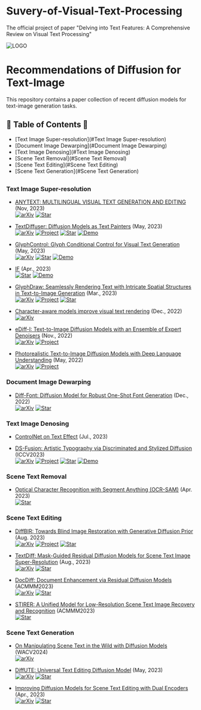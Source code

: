 # Suvery-of-Visual-Text-Processing
The official project of paper "Delving into Text Features: A Comprehensive Review on Visual Text Processing"

![LOGO](imgs/logo.png)
# Recommendations of Diffusion for Text-Image
This repository contains a paper collection of recent diffusion models for text-image generation tasks.

## 📖 Table of Contents 👀
- [Text Image Super-resolution](#Text Image Super-resolution)
- [Document Image Dewarping](#Document Image Dewarping)
- [Text Image Denosing](#Text Image Denosing)
- [Scene Text Removal](#Scene Text Removal)
- [Scene Text Editing](#Scene Text Editing)
- [Scene Text Generation](#Scene Text Generation)
##

### Text Image Super-resolution
+ [ANYTEXT: MULTILINGUAL VISUAL TEXT GENERATION AND EDITING](https://arxiv.org/abs/2311.03054) (Nov, 2023)  
  [![arXiv](https://img.shields.io/badge/arXiv-b31b1b.svg)](https://arxiv.org/abs/2311.03054)
  [![Star](https://img.shields.io/github/stars/tyxsspa/AnyText.svg?style=social&label=Star)](https://github.com/tyxsspa/AnyText)

+ [TextDiffuser: Diffusion Models as Text Painters](https://arxiv.org/abs/2305.10855) (May, 2023)  
  [![arXiv](https://img.shields.io/badge/arXiv-b31b1b.svg)](https://arxiv.org/abs/2305.10855)
  [![Project](https://img.shields.io/badge/Project-9cf)](https://modelscope.cn/models/damo/text-to-video-synthesis/summary)
  [![Star](https://img.shields.io/github/stars/microsoft/unilm.svg?style=social&label=Star)](https://github.com/microsoft/unilm/tree/master/textdiffuser)
  [![Demo](https://img.shields.io/badge/Demo-8A2BE2)](https://huggingface.co/spaces/JingyeChen22/TextDiffuser)

+ [GlyphControl: Glyph Conditional Control for Visual Text Generation](https://arxiv.org/abs/2305.18259) (May, 2023)  
  [![arXiv](https://img.shields.io/badge/arXiv-b31b1b.svg)](https://arxiv.org/abs/2305.18259)
  [![Star](https://img.shields.io/github/stars/AIGText/GlyphControl-release.svg?style=social&label=Star)](https://github.com/AIGText/GlyphControl-release)
  [![Demo](https://img.shields.io/badge/Demo-8A2BE2)](https://huggingface.co/spaces/AIGText/GlyphControl)

+ [IF](https://github.com/deep-floyd/IF) (Apr., 2023)  
  [![Star](https://img.shields.io/github/stars/deep-floyd/IF.svg?style=social&label=Star)](https://github.com/deep-floyd/IF)
  [![Demo](https://img.shields.io/badge/Demo-8A2BE2)](https://huggingface.co/spaces/DeepFloyd/IF)

+ [GlyphDraw: Seamlessly Rendering Text with Intricate Spatial Structures in Text-to-Image Generation](https://arxiv.org/abs/2303.17870) (Mar., 2023)  
  [![arXiv](https://img.shields.io/badge/arXiv-b31b1b.svg)](https://arxiv.org/abs/2303.17870)
  [![Project](https://img.shields.io/badge/Project-9cf)](https://1073521013.github.io/glyph-draw.github.io/)
  [![Star](https://img.shields.io/github/stars/OPPO-Mente-Lab/GlyphDraw.svg?style=social&label=Star)](https://github.com/OPPO-Mente-Lab/GlyphDraw)

+ [Character-aware models improve visual text rendering](https://arxiv.org/abs/2212.10562) (Dec., 2022)  
  [![arXiv](https://img.shields.io/badge/arXiv-b31b1b.svg)](https://arxiv.org/abs/2212.10562)

+ [eDiff-I: Text-to-Image Diffusion Models with an Ensemble of Expert Denoisers](https://arxiv.org/abs/2211.01324) (Nov., 2022)  
  [![arXiv](https://img.shields.io/badge/arXiv-b31b1b.svg)](https://arxiv.org/abs/2211.01324)
  [![Project](https://img.shields.io/badge/Project-9cf)](https://deepimagination.cc/eDiff-I/)

+ [Photorealistic Text-to-Image Diffusion Models with Deep Language Understanding](https://arxiv.org/abs/2205.11487) (May, 2022)  
  [![arXiv](https://img.shields.io/badge/arXiv-b31b1b.svg)](https://arxiv.org/abs/2205.11487)
  [![Project](https://img.shields.io/badge/Project-9cf)](https://imagen.research.google/)

### Document Image Dewarping
+ [Diff-Font: Diffusion Model for Robust One-Shot Font Generation](https://arxiv.org/abs/2212.05895) (Dec., 2022)  
  [![arXiv](https://img.shields.io/badge/arXiv-b31b1b.svg)](https://arxiv.org/abs/2212.05895)
  [![Star](https://img.shields.io/github/stars/Hxyz-123/Font-diff.svg?style=social&label=Star)](https://github.com/Hxyz-123/Font-diff)

### Text Image Denosing
+ [ControlNet on Text Effect](https://mp.weixin.qq.com/s/rvpU4XhToldoec_bABeXJw) (Jul., 2023)

+ [DS-Fusion: Artistic Typography via Discriminated and Stylized Diffusion](https://arxiv.org/abs/2303.09604) (ICCV2023)  
  [![arXiv](https://img.shields.io/badge/arXiv-b31b1b.svg)](https://arxiv.org/abs/2303.09604)
  [![Project](https://img.shields.io/badge/Project-9cf)](https://ds-fusion.github.io/)
  [![Star](https://img.shields.io/github/stars/tmaham/DS-Fusion.svg?style=social&label=Star)](https://github.com/tmaham/DS-Fusion)
  [![Demo](https://img.shields.io/badge/Demo-8A2BE2)](https://huggingface.co/spaces/tmaham/DS-Fusion-Express)

### Scene Text Removal
+ [Optical Character Recognition with Segment Anything (OCR-SAM)](https://github.com/yeungchenwa/OCR-SAM) (Apr. 2023)  
  [![Star](https://img.shields.io/github/stars/yeungchenwa/OCR-SAM.svg?style=social&label=Star)](https://github.com/yeungchenwa/OCR-SAM)

### Scene Text Editing
+ [DiffBIR: Towards Blind Image Restoration with Generative Diffusion Prior](https://arxiv.org/abs/2308.15070) (Aug. 2023)  
  [![arXiv](https://img.shields.io/badge/arXiv-b31b1b.svg)](https://arxiv.org/abs/2308.15070)
  [![Project](https://img.shields.io/badge/Project-9cf)](https://0x3f3f3f3fun.github.io/projects/diffbir/)
  [![Star](https://img.shields.io/github/stars/XPixelGroup/DiffBIR.svg?style=social&label=Star)](https://github.com/XPixelGroup/DiffBIR)

+ [TextDiff: Mask-Guided Residual Diffusion Models for Scene Text Image Super-Resolution](https://arxiv.org/abs/2308.06743) (Aug., 2023)  
  [![arXiv](https://img.shields.io/badge/arXiv-b31b1b.svg)](https://arxiv.org/abs/2308.06743)
  [![Star](https://img.shields.io/github/stars/Lenubolim/TextDiff.svg?style=social&label=Star)](https://github.com/Lenubolim/TextDiff)

+ [DocDiff: Document Enhancement via Residual Diffusion Models](https://arxiv.org/abs/2305.03892) (ACMMM2023)  
  [![arXiv](https://img.shields.io/badge/arXiv-b31b1b.svg)](https://arxiv.org/abs/2305.03892)
  [![Star](https://img.shields.io/github/stars/Royalvice/DocDiff.svg?style=social&label=Star)](https://github.com/Royalvice/DocDiff)

+ [STIRER: A Unified Model for Low-Resolution Scene Text Image Recovery and Recognition](https://github.com/zhaominyiz/STIRER) (ACMMM2023)  
  [![Star](https://img.shields.io/github/stars/zhaominyiz/STIRER.svg?style=social&label=Star)](https://github.com/zhaominyiz/STIRER)

### Scene Text Generation
+ [On Manipulating Scene Text in the Wild with Diffusion Models](https://arxiv.org/abs/2311.00734) (WACV2024)  
  [![arXiv](https://img.shields.io/badge/arXiv-b31b1b.svg)](https://arxiv.org/abs/2311.00734)

+ [DiffUTE: Universal Text Editing Diffusion Model](https://arxiv.org/abs/2305.10825) (May, 2023)  
  [![arXiv](https://img.shields.io/badge/arXiv-b31b1b.svg)](https://arxiv.org/abs/2305.10825)
  [![Star](https://img.shields.io/github/stars/chenhaoxing/DiffUTE.svg?style=social&label=Star)](https://github.com/chenhaoxing/DiffUTE)

+ [Improving Diffusion Models for Scene Text Editing with Dual Encoders](https://arxiv.org/abs/2304.05568) (Apr., 2023)  
  [![arXiv](https://img.shields.io/badge/arXiv-b31b1b.svg)](https://arxiv.org/abs/2304.05568)
  [![Star](https://img.shields.io/github/stars/UCSB-NLP-Chang/DiffSTE.svg?style=social&label=Star)](https://github.com/UCSB-NLP-Chang/DiffSTE)

